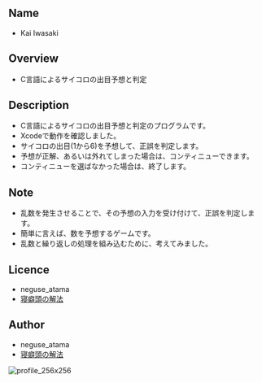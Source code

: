 ## Name
* Kai Iwasaki

## Overview
* C言語によるサイコロの出目予想と判定

## Description
* C言語によるサイコロの出目予想と判定のプログラムです。
* Xcodeで動作を確認しました。
* サイコロの出目(1から6)を予想して、正誤を判定します。
* 予想が正解、あるいは外れてしまった場合は、コンティニューできます。
* コンティニューを選ばなかった場合は、終了します。

## Note
* 乱数を発生させることで、その予想の入力を受け付けて、正誤を判定します。
* 簡単に言えば、数を予想するゲームです。
* 乱数と繰り返しの処理を組み込むために、考えてみました。

## Licence
* neguse_atama
* [寝癖頭の解法](https://neguse-atama.hatenablog.com)

## Author
* neguse_atama
* [寝癖頭の解法](https://neguse-atama.hatenablog.com)

![profile_256x256](https://user-images.githubusercontent.com/62793333/79065145-f3a2a180-7ce8-11ea-9b33-0973ec940251.png)
